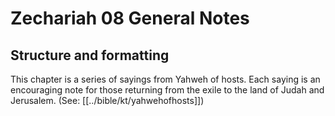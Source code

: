 # Zechariah 08 General Notes
## Structure and formatting

This chapter is a series of sayings from Yahweh of hosts. Each saying is an encouraging note for those returning from the exile to the land of Judah and Jerusalem. (See: [[../bible/kt/yahwehofhosts]])